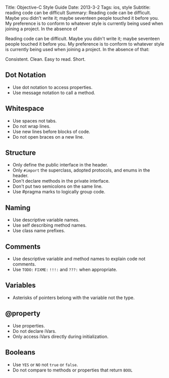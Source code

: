 Title: Objective-C Style Guide
Date: 2013-3-2
Tags: ios, style
Subtitle: reading code can be difficult
Summary: Reading code can be difficult. Maybe you didn't write it; maybe
         seventeen people touched it before you. My preference is to conform to
         whatever style is currently being used when joining a project. In the
         absence of

Reading code can be difficult. Maybe you didn't write it; maybe seventeen people
touched it before you. My preference is to conform to whatever style is
currently being used when joining a project. In the absence of that:

Consistent. Clean. Easy to read. Short.

Dot Notation
----------

- Use dot notation to access properties.
- Use message notation to call a method.

Whitespace
----------

- Use spaces not tabs.
- Do not wrap lines.
- Use new lines before blocks of code.
- Do not open braces on a new line.

Structure
----------

- Only define the public interface in the header.
- Only `#import` the superclass, adopted protocols, and enums in the header.
- Don't declare methods in the private interface.
- Don't put two semicolons on the same line.
- Use #pragma marks to logically group code.

Naming
----------

- Use descriptive variable names.
- Use self describing method names.
- Use class name prefixes.

Comments
----------

- Use descriptive variable and method names to explain code not comments.
- Use `TODO:` `FIXME:` `!!!:` and `???:` when appropriate.

Variables
----------

- Asterisks of pointers belong with the variable not the type.

@property
----------

- Use properties.
- Do not declare iVars.
- Only access iVars directly during initialization.

Booleans
----------

- Use `YES` or `NO` not `true` or `false`.
- Do not compare to methods or properties that return `BOOL`
